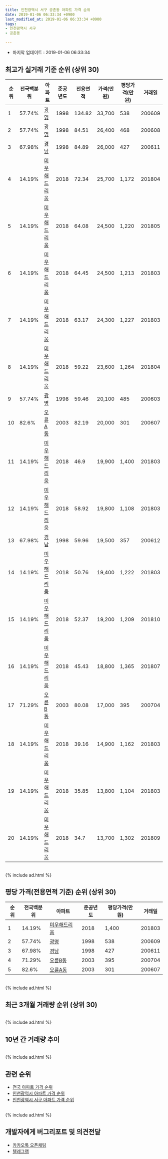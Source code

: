 ```yaml
---
title: 인천광역시 서구 공촌동 아파트 가격 순위
date: 2019-01-06 06:33:34 +0900
last_modified_at: 2019-01-06 06:33:34 +0900
tags:
- 인천광역시 서구
- 공촌동

---
```


* 마지막 업데이트 : 2019-01-06 06:33:34

## 최고가 실거래 기준 순위 (상위 30)


|순위|전국백분위|아파트|준공년도|전용면적|가격(만원)|평당가격(만원)|거래일|
|---|---|---|---|---|---|---|---|
|1|57.74%|[광명](https://search.naver.com/search.naver?query=%EC%9D%B8%EC%B2%9C%EA%B4%91%EC%97%AD%EC%8B%9C+%EC%84%9C%EA%B5%AC+%EA%B3%B5%EC%B4%8C%EB%8F%99+%EA%B4%91%EB%AA%85)|1998|134.82|33,700|538|200609|
|2|57.74%|[광명](https://search.naver.com/search.naver?query=%EC%9D%B8%EC%B2%9C%EA%B4%91%EC%97%AD%EC%8B%9C+%EC%84%9C%EA%B5%AC+%EA%B3%B5%EC%B4%8C%EB%8F%99+%EA%B4%91%EB%AA%85)|1998|84.51|26,400|468|200608|
|3|67.98%|[경남](https://search.naver.com/search.naver?query=%EC%9D%B8%EC%B2%9C%EA%B4%91%EC%97%AD%EC%8B%9C+%EC%84%9C%EA%B5%AC+%EA%B3%B5%EC%B4%8C%EB%8F%99+%EA%B2%BD%EB%82%A8)|1998|84.89|26,000|427|200611|
|4|14.19%|[미우해드리움](https://search.naver.com/search.naver?query=%EC%9D%B8%EC%B2%9C%EA%B4%91%EC%97%AD%EC%8B%9C+%EC%84%9C%EA%B5%AC+%EA%B3%B5%EC%B4%8C%EB%8F%99+%EB%AF%B8%EC%9A%B0%ED%95%B4%EB%93%9C%EB%A6%AC%EC%9B%80)|2018|72.34|25,700|1,172|201804|
|5|14.19%|[미우해드리움](https://search.naver.com/search.naver?query=%EC%9D%B8%EC%B2%9C%EA%B4%91%EC%97%AD%EC%8B%9C+%EC%84%9C%EA%B5%AC+%EA%B3%B5%EC%B4%8C%EB%8F%99+%EB%AF%B8%EC%9A%B0%ED%95%B4%EB%93%9C%EB%A6%AC%EC%9B%80)|2018|64.08|24,500|1,220|201805|
|6|14.19%|[미우해드리움](https://search.naver.com/search.naver?query=%EC%9D%B8%EC%B2%9C%EA%B4%91%EC%97%AD%EC%8B%9C+%EC%84%9C%EA%B5%AC+%EA%B3%B5%EC%B4%8C%EB%8F%99+%EB%AF%B8%EC%9A%B0%ED%95%B4%EB%93%9C%EB%A6%AC%EC%9B%80)|2018|64.45|24,500|1,213|201803|
|7|14.19%|[미우해드리움](https://search.naver.com/search.naver?query=%EC%9D%B8%EC%B2%9C%EA%B4%91%EC%97%AD%EC%8B%9C+%EC%84%9C%EA%B5%AC+%EA%B3%B5%EC%B4%8C%EB%8F%99+%EB%AF%B8%EC%9A%B0%ED%95%B4%EB%93%9C%EB%A6%AC%EC%9B%80)|2018|63.17|24,300|1,227|201803|
|8|14.19%|[미우해드리움](https://search.naver.com/search.naver?query=%EC%9D%B8%EC%B2%9C%EA%B4%91%EC%97%AD%EC%8B%9C+%EC%84%9C%EA%B5%AC+%EA%B3%B5%EC%B4%8C%EB%8F%99+%EB%AF%B8%EC%9A%B0%ED%95%B4%EB%93%9C%EB%A6%AC%EC%9B%80)|2018|59.22|23,600|1,264|201804|
|9|57.74%|[광명](https://search.naver.com/search.naver?query=%EC%9D%B8%EC%B2%9C%EA%B4%91%EC%97%AD%EC%8B%9C+%EC%84%9C%EA%B5%AC+%EA%B3%B5%EC%B4%8C%EB%8F%99+%EA%B4%91%EB%AA%85)|1998|59.46|20,100|485|200603|
|10|82.6%|[오륜A동](https://search.naver.com/search.naver?query=%EC%9D%B8%EC%B2%9C%EA%B4%91%EC%97%AD%EC%8B%9C+%EC%84%9C%EA%B5%AC+%EA%B3%B5%EC%B4%8C%EB%8F%99+%EC%98%A4%EB%A5%9CA%EB%8F%99)|2003|82.19|20,000|301|200607|
|11|14.19%|[미우해드리움](https://search.naver.com/search.naver?query=%EC%9D%B8%EC%B2%9C%EA%B4%91%EC%97%AD%EC%8B%9C+%EC%84%9C%EA%B5%AC+%EA%B3%B5%EC%B4%8C%EB%8F%99+%EB%AF%B8%EC%9A%B0%ED%95%B4%EB%93%9C%EB%A6%AC%EC%9B%80)|2018|46.9|19,900|1,400|201803|
|12|14.19%|[미우해드리움](https://search.naver.com/search.naver?query=%EC%9D%B8%EC%B2%9C%EA%B4%91%EC%97%AD%EC%8B%9C+%EC%84%9C%EA%B5%AC+%EA%B3%B5%EC%B4%8C%EB%8F%99+%EB%AF%B8%EC%9A%B0%ED%95%B4%EB%93%9C%EB%A6%AC%EC%9B%80)|2018|58.92|19,800|1,108|201803|
|13|67.98%|[경남](https://search.naver.com/search.naver?query=%EC%9D%B8%EC%B2%9C%EA%B4%91%EC%97%AD%EC%8B%9C+%EC%84%9C%EA%B5%AC+%EA%B3%B5%EC%B4%8C%EB%8F%99+%EA%B2%BD%EB%82%A8)|1998|59.96|19,500|357|200612|
|14|14.19%|[미우해드리움](https://search.naver.com/search.naver?query=%EC%9D%B8%EC%B2%9C%EA%B4%91%EC%97%AD%EC%8B%9C+%EC%84%9C%EA%B5%AC+%EA%B3%B5%EC%B4%8C%EB%8F%99+%EB%AF%B8%EC%9A%B0%ED%95%B4%EB%93%9C%EB%A6%AC%EC%9B%80)|2018|50.76|19,400|1,222|201803|
|15|14.19%|[미우해드리움](https://search.naver.com/search.naver?query=%EC%9D%B8%EC%B2%9C%EA%B4%91%EC%97%AD%EC%8B%9C+%EC%84%9C%EA%B5%AC+%EA%B3%B5%EC%B4%8C%EB%8F%99+%EB%AF%B8%EC%9A%B0%ED%95%B4%EB%93%9C%EB%A6%AC%EC%9B%80)|2018|52.37|19,200|1,209|201810|
|16|14.19%|[미우해드리움](https://search.naver.com/search.naver?query=%EC%9D%B8%EC%B2%9C%EA%B4%91%EC%97%AD%EC%8B%9C+%EC%84%9C%EA%B5%AC+%EA%B3%B5%EC%B4%8C%EB%8F%99+%EB%AF%B8%EC%9A%B0%ED%95%B4%EB%93%9C%EB%A6%AC%EC%9B%80)|2018|45.43|18,800|1,365|201807|
|17|71.29%|[오륜B동](https://search.naver.com/search.naver?query=%EC%9D%B8%EC%B2%9C%EA%B4%91%EC%97%AD%EC%8B%9C+%EC%84%9C%EA%B5%AC+%EA%B3%B5%EC%B4%8C%EB%8F%99+%EC%98%A4%EB%A5%9CB%EB%8F%99)|2003|80.08|17,000|395|200704|
|18|14.19%|[미우해드리움](https://search.naver.com/search.naver?query=%EC%9D%B8%EC%B2%9C%EA%B4%91%EC%97%AD%EC%8B%9C+%EC%84%9C%EA%B5%AC+%EA%B3%B5%EC%B4%8C%EB%8F%99+%EB%AF%B8%EC%9A%B0%ED%95%B4%EB%93%9C%EB%A6%AC%EC%9B%80)|2018|39.16|14,900|1,162|201803|
|19|14.19%|[미우해드리움](https://search.naver.com/search.naver?query=%EC%9D%B8%EC%B2%9C%EA%B4%91%EC%97%AD%EC%8B%9C+%EC%84%9C%EA%B5%AC+%EA%B3%B5%EC%B4%8C%EB%8F%99+%EB%AF%B8%EC%9A%B0%ED%95%B4%EB%93%9C%EB%A6%AC%EC%9B%80)|2018|35.85|13,800|1,104|201803|
|20|14.19%|[미우해드리움](https://search.naver.com/search.naver?query=%EC%9D%B8%EC%B2%9C%EA%B4%91%EC%97%AD%EC%8B%9C+%EC%84%9C%EA%B5%AC+%EA%B3%B5%EC%B4%8C%EB%8F%99+%EB%AF%B8%EC%9A%B0%ED%95%B4%EB%93%9C%EB%A6%AC%EC%9B%80)|2018|34.7|13,700|1,302|201809|


<br>
{% include ad.html %}
<br>

## 평당 가격(전용면적 기준) 순위 (상위 30)


|순위|전국백분위|아파트|준공년도|평당가격(만원)|거래일|
|---|---|---|---|---|---|
|1|14.19%|[미우해드리움](https://search.naver.com/search.naver?query=%EC%9D%B8%EC%B2%9C%EA%B4%91%EC%97%AD%EC%8B%9C+%EC%84%9C%EA%B5%AC+%EA%B3%B5%EC%B4%8C%EB%8F%99+%EB%AF%B8%EC%9A%B0%ED%95%B4%EB%93%9C%EB%A6%AC%EC%9B%80)|2018|1,400|201803|
|2|57.74%|[광명](https://search.naver.com/search.naver?query=%EC%9D%B8%EC%B2%9C%EA%B4%91%EC%97%AD%EC%8B%9C+%EC%84%9C%EA%B5%AC+%EA%B3%B5%EC%B4%8C%EB%8F%99+%EA%B4%91%EB%AA%85)|1998|538|200609|
|3|67.98%|[경남](https://search.naver.com/search.naver?query=%EC%9D%B8%EC%B2%9C%EA%B4%91%EC%97%AD%EC%8B%9C+%EC%84%9C%EA%B5%AC+%EA%B3%B5%EC%B4%8C%EB%8F%99+%EA%B2%BD%EB%82%A8)|1998|427|200611|
|4|71.29%|[오륜B동](https://search.naver.com/search.naver?query=%EC%9D%B8%EC%B2%9C%EA%B4%91%EC%97%AD%EC%8B%9C+%EC%84%9C%EA%B5%AC+%EA%B3%B5%EC%B4%8C%EB%8F%99+%EC%98%A4%EB%A5%9CB%EB%8F%99)|2003|395|200704|
|5|82.6%|[오륜A동](https://search.naver.com/search.naver?query=%EC%9D%B8%EC%B2%9C%EA%B4%91%EC%97%AD%EC%8B%9C+%EC%84%9C%EA%B5%AC+%EA%B3%B5%EC%B4%8C%EB%8F%99+%EC%98%A4%EB%A5%9CA%EB%8F%99)|2003|301|200607|


<br>
{% include ad.html %}
<br>

## 최근 3개월 거래량 순위 (상위 30)


<div style="width:100%;">
    <canvas id="deal_count_ranking" height="250"></canvas>
</div>


<script>
new Chart(document.getElementById("deal_count_ranking"), {
    type: 'horizontalBar',
    data: {
        labels: ['경남', '미우해드리움', '광명'],
        datasets: [{
            label: '실거래 수',
            data: [2, 2, 1],
            borderColor: "rgba(255, 0, 128, 1)",
            backgroundColor: "rgba(255, 0, 128, 0.5)",
            fill: false,
        }]
    },
    options: {
        responsive: true,
        title: {
            display: true,
            text: '최근 3개월 거래량 순위'
        },
        tooltips: {
            mode: 'index',
            intersect: false,
            callbacks: {
                title: function(tooltipItems, data) {
                    return "실거래 수:";
                },
                label: function(tooltipItem, data) {
                    return data.labels[tooltipItem.index] + ": " + tooltipItem.xLabel;
                }
            }
        },
        hover: {
            mode: 'nearest',
            intersect: true
        },
        scales: {
            xAxes: [{
                display: true,
                scaleLabel: {
                    display: true,
                    labelString: '실거래 수'
                },
                ticks: {
                    suggestedMin: 0,
                }
            }],
            yAxes: [{
                display: true,
                ticks: {
                    autoSkip: false,
                    callback: function(value, index, values) {
                        if (value.length > 15)
                            return value.substr(0, 13) + "...";
                        else
                            return value;
                    }
                },
                scaleLabel: {
                    display: false,
                }
            }]
        }
    }
});

</script>


<br>
{% include ad.html %}
<br>

## 10년 간 거래량 추이


<div style="width:100%;">
    <canvas id="deal_progress" height="250"></canvas>
</div>

<script>
new Chart(document.getElementById("deal_progress"), {
    type: 'line',
    data: {
        labels: ['200901','200902','200903','200904','200905','200906','200907','200908','200909','200910','200911','200912','201001','201002','201003','201004','201005','201006','201007','201008','201009','201010','201011','201012','201101','201102','201103','201104','201105','201106','201107','201108','201109','201110','201111','201112','201201','201202','201203','201204','201205','201206','201207','201208','201209','201210','201211','201212','201301','201302','201303','201304','201305','201306','201307','201308','201309','201310','201311','201312','201401','201402','201403','201404','201405','201406','201407','201408','201409','201410','201411','201412','201501','201502','201503','201504','201505','201506','201507','201508','201509','201510','201511','201512','201601','201602','201603','201604','201605','201606','201607','201608','201609','201610','201611','201612','201701','201702','201703','201704','201705','201706','201707','201708','201709','201710','201711','201712','201801','201802','201803','201804','201805','201806','201807','201808','201809','201810','201811','201812','201901'],
        datasets: [{
            label: '실거래 수',
            pointRadius: 1,
            data: [1, 4, 4, 1, 0, 3, 2, 4, 3, 4, 3, 1, 1, 1, 2, 1, 2, 0, 2, 3, 4, 3, 1, 2, 1, 0, 1, 4, 2, 4, 2, 2, 3, 2, 2, 2, 0, 1, 4, 3, 0, 0, 2, 0, 3, 3, 1, 1, 1, 3, 3, 7, 2, 5, 3, 3, 2, 9, 3, 4, 5, 2, 3, 6, 0, 3, 1, 6, 2, 2, 4, 3, 2, 5, 8, 10, 8, 2, 4, 5, 3, 1, 2, 1, 1, 4, 5, 3, 6, 5, 0, 4, 2, 4, 3, 1, 1, 3, 2, 7, 2, 2, 5, 4, 2, 3, 3, 1, 6, 5, 38, 25, 8, 8, 5, 5, 8, 6, 3, 2, 0],
            borderColor: "rgba(255, 201, 14, 1)",
            backgroundColor: "rgba(255, 201, 14, 0.5)",
            fill: true,
        }]
    },
    options: {
        responsive: true,
        title: {
            display: true,
            text: '10년간 거래량 추이'
        },
        tooltips: {
            mode: 'index',
            intersect: false,
        },
        hover: {
            mode: 'nearest',
            intersect: true
        },
        scales: {
            xAxes: [{
                display: true,
                scaleLabel: {
                    display: true,
                    labelString: '년/월'
                }
            }],
            yAxes: [{
                display: true,
                ticks: {
                    suggestedMin: 0,
                },
                scaleLabel: {
                    display: true,
                    labelString: '실거래 수'
                }
            }]
        }
    }
});

</script>


<br>
{% include ad.html %}
<br>

## 관련 순위

- [전국 아파트 가격 순위](https://inasie.github.io/apt-ranking/전국)
- [인천광역시 아파트 가격 순위](https://inasie.github.io/apt-ranking/인천광역시)
- [인천광역시 서구 아파트 가격 순위](https://inasie.github.io/apt-ranking/인천광역시-서구)


<br>
{% include ad.html %}
<br>

## 개발자에게 버그리포트 및 의견전달

- [카카오톡 오픈채팅](https://open.kakao.com/o/gLJUAP4)
- [텔레그램](https://t.me/inasie)

